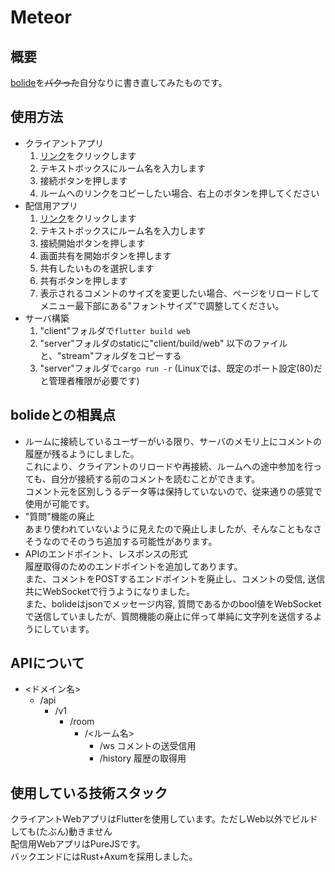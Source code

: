 # Meteor
## 概要
[bolide](https://github.com/SIT-DigiCre/bolide)を~~パクった~~自分なりに書き直してみたものです。<br>
## 使用方法
- クライアントアプリ
    1. [リンク](https://meteor.tsukumo.f5.si)をクリックします
    2. テキストボックスにルーム名を入力します
    3. 接続ボタンを押します
    4. ルームへのリンクをコピーしたい場合、右上のボタンを押してください
- 配信用アプリ
    1. [リンク](https://meteor.tsukumo.f5.si/stream)をクリックします
    2. テキストボックスにルーム名を入力します
    3. 接続開始ボタンを押します
    4. 画面共有を開始ボタンを押します
    5. 共有したいものを選択します
    6. 共有ボタンを押します
    7. 表示されるコメントのサイズを変更したい場合、ページをリロードしてメニュー最下部にある"フォントサイズ"で調整してください。
- サーバ構築<br>
    1. "client"フォルダで`flutter build web`
    2. "server"フォルダのstaticに"client/build/web" 以下のファイルと、"stream"フォルダをコピーする
    3. "server"フォルダで`cargo run -r` (Linuxでは、既定のポート設定(80)だと管理者権限が必要です)
## bolideとの相異点
- ルームに接続しているユーザーがいる限り、サーバのメモリ上にコメントの履歴が残るようにしました。<br>
これにより、クライアントのリロードや再接続、ルームへの途中参加を行っても、自分が接続する前のコメントを読むことができます。<br>
コメント元を区別しうるデータ等は保持していないので、従来通りの感覚で使用が可能です。<br>
- "質問"機能の廃止<br>
あまり使われていないように見えたので廃止しましたが、そんなこともなさそうなのでそのうち追加する可能性があります。
- APIのエンドポイント、レスポンスの形式<br>
履歴取得のためのエンドポイントを追加してあります。<br>
また、コメントをPOSTするエンドポイントを廃止し、コメントの受信, 送信共にWebSocketで行うようになりました。<br>
また、bolideはjsonでメッセージ内容, 質問であるかのbool値をWebSocketで送信していましたが、質問機能の廃止に伴って単純に文字列を送信するようにしています。
## APIについて
- <ドメイン名>
    - /api
        - /v1
            - /room
                - /<ルーム名>
                    - /ws コメントの送受信用
                    - /history 履歴の取得用
## 使用している技術スタック<br>
クライアントWebアプリはFlutterを使用しています。ただしWeb以外でビルドしても(たぶん)動きません<br>
配信用WebアプリはPureJSです。<br>
バックエンドにはRust+Axumを採用しました。<br>
